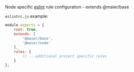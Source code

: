 Node specific [eslint](https://eslint.org) rule configuration - extends @maier/base

`eslintrc.js` example:

```js
module.exports = {
    root: true,
    extends: [
        '@maier/base',
        '@maier/node'
    ],
    rules: {
        // ...additional project specific rules
    }
};
```
